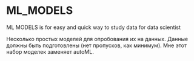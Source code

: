 # ML_MODELS
ML MODELS is  for easy and quick way to study data for data scientist

Несколько простых моделей для опробования их на данных.
Данные должны быть подготовлены (нет пропусков, как минимум).
Мне этот набор моделек заменяет autoML.

